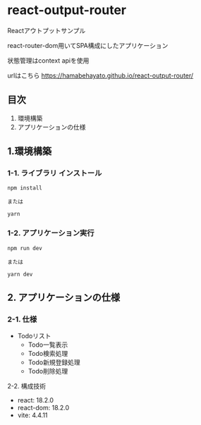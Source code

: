 # react-output-router

Reactアウトプットサンプル

react-router-dom用いてSPA構成にしたアプリケーション

状態管理はcontext apiを使用

urlはこちら https://hamabehayato.github.io/react-output-router/

## 目次

1. 環境構築
2. アプリケーションの仕様

## 1.環境構築

### 1-1. ライブラリ インストール

```
npm install

または

yarn
```

### 1-2. アプリケーション実行

```
npm run dev

または

yarn dev
```

## 2. アプリケーションの仕様

### 2-1. 仕様

- Todoリスト
  - Todo一覧表示
  - Todo検索処理
  - Todo新規登録処理
  - Todo削除処理

2-2. 構成技術

- react: 18.2.0
- react-dom: 18.2.0
- vite: 4.4.11
